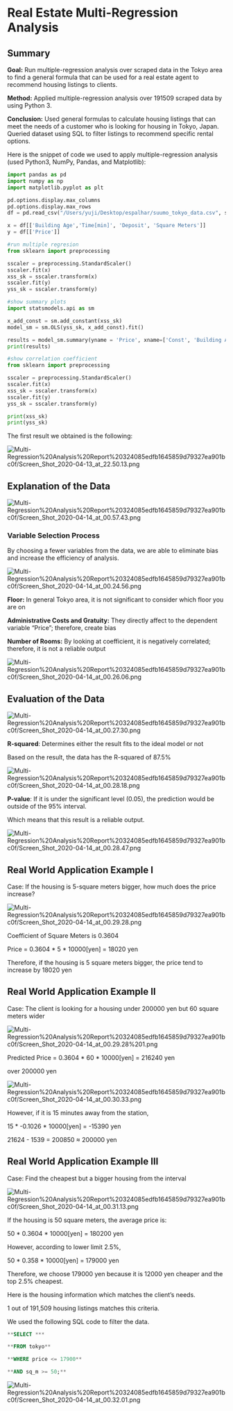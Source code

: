 # Real Estate Multi-Regression Analysis

## Summary

**Goal:** Run multiple-regression analysis over scraped data in the Tokyo area to find a general formula that can be used for a real estate agent to recommend housing listings to clients.

**Method:** Applied multiple-regression analysis over 191509 scraped data by using Python 3.

**Conclusion:** Used general formulas to calculate housing listings that can meet the needs of a customer who is looking for housing in Tokyo, Japan. Queried dataset using SQL to filter listings to recommend specific rental options.

Here is the snippet of code we used to apply multiple-regression analysis (used Python3, NumPy, Pandas, and Matplotlib):

```python
import pandas as pd
import numpy as np
import matplotlib.pyplot as plt

pd.options.display.max_columns
pd.options.display.max_rows
df = pd.read_csv("/Users/yuji/Desktop/espalhar/suumo_tokyo_data.csv", sep=",")

x = df[['Building Age','Time[min]', 'Deposit', 'Square Meters']]
y = df[['Price']]

#run multiple regresion
from sklearn import preprocessing

sscaler = preprocessing.StandardScaler()
sscaler.fit(x)
xss_sk = sscaler.transform(x) 
sscaler.fit(y)
yss_sk = sscaler.transform(y)

#show summary plots
import statsmodels.api as sm

x_add_const = sm.add_constant(xss_sk)
model_sm = sm.OLS(yss_sk, x_add_const).fit()

results = model_sm.summary(yname = 'Price', xname=['Const', 'Building Age', 'Time to Station', 'Deposit', 'Square Meters'])
print(results)

#show correlation coefficient
from sklearn import preprocessing

sscaler = preprocessing.StandardScaler()
sscaler.fit(x)
xss_sk = sscaler.transform(x) 
sscaler.fit(y)
yss_sk = sscaler.transform(y)

print(xss_sk)
print(yss_sk)
```

The first result we obtained is the following:

![Multi-Regression%20Analysis%20Report%20324085edfb1645859d79327ea901bc0f/Screen_Shot_2020-04-13_at_22.50.13.png](Multi-Regression%20Analysis%20Report%20324085edfb1645859d79327ea901bc0f/Screen_Shot_2020-04-13_at_22.50.13.png)

## Explanation of the Data

![Multi-Regression%20Analysis%20Report%20324085edfb1645859d79327ea901bc0f/Screen_Shot_2020-04-14_at_00.57.43.png](Multi-Regression%20Analysis%20Report%20324085edfb1645859d79327ea901bc0f/Screen_Shot_2020-04-14_at_00.57.43.png)

### Variable Selection Process

By choosing a fewer variables from the data, we are able to eliminate bias and increase the efficiency of analysis.

![Multi-Regression%20Analysis%20Report%20324085edfb1645859d79327ea901bc0f/Screen_Shot_2020-04-14_at_00.24.56.png](Multi-Regression%20Analysis%20Report%20324085edfb1645859d79327ea901bc0f/Screen_Shot_2020-04-14_at_00.24.56.png)

**Floor:** In general Tokyo area, it is not significant to consider which floor you are on

**Administrative Costs and Gratuity:** They directly affect to the dependent variable “Price”; therefore, create bias

**Number of Rooms:** By looking at coefficient, it is negatively correlated; therefore, it is not a reliable output

![Multi-Regression%20Analysis%20Report%20324085edfb1645859d79327ea901bc0f/Screen_Shot_2020-04-14_at_00.26.06.png](Multi-Regression%20Analysis%20Report%20324085edfb1645859d79327ea901bc0f/Screen_Shot_2020-04-14_at_00.26.06.png)

## Evaluation of the Data

![Multi-Regression%20Analysis%20Report%20324085edfb1645859d79327ea901bc0f/Screen_Shot_2020-04-14_at_00.27.30.png](Multi-Regression%20Analysis%20Report%20324085edfb1645859d79327ea901bc0f/Screen_Shot_2020-04-14_at_00.27.30.png)

**R-squared**: Determines either the result fits to the ideal model or not

Based on the result, the data has the R-squared of 87.5%

![Multi-Regression%20Analysis%20Report%20324085edfb1645859d79327ea901bc0f/Screen_Shot_2020-04-14_at_00.28.18.png](Multi-Regression%20Analysis%20Report%20324085edfb1645859d79327ea901bc0f/Screen_Shot_2020-04-14_at_00.28.18.png)

**P-value**: If it is under the significant level (0.05), the prediction would be outside of the 95% interval.

Which means that this result is a reliable output.

![Multi-Regression%20Analysis%20Report%20324085edfb1645859d79327ea901bc0f/Screen_Shot_2020-04-14_at_00.28.47.png](Multi-Regression%20Analysis%20Report%20324085edfb1645859d79327ea901bc0f/Screen_Shot_2020-04-14_at_00.28.47.png)

## Real World Application Example Ⅰ

Case: If the housing is 5-square meters bigger, how much does the price increase?

![Multi-Regression%20Analysis%20Report%20324085edfb1645859d79327ea901bc0f/Screen_Shot_2020-04-14_at_00.29.28.png](Multi-Regression%20Analysis%20Report%20324085edfb1645859d79327ea901bc0f/Screen_Shot_2020-04-14_at_00.29.28.png)

Coefficient of Square Meters is 0.3604

Price = 0.3604 * 5 * 10000[yen] = 18020 yen

Therefore, if the housing is 5 square meters bigger, the price tend to increase by 18020 yen

## Real World Application Example Ⅱ

Case: The client is looking for a housing under 200000 yen but 60 square meters wider

![Multi-Regression%20Analysis%20Report%20324085edfb1645859d79327ea901bc0f/Screen_Shot_2020-04-14_at_00.29.28%201.png](Multi-Regression%20Analysis%20Report%20324085edfb1645859d79327ea901bc0f/Screen_Shot_2020-04-14_at_00.29.28%201.png)

Predicted Price = 0.3604 * 60 * 10000[yen] = 216240 yen

over 200000 yen

![Multi-Regression%20Analysis%20Report%20324085edfb1645859d79327ea901bc0f/Screen_Shot_2020-04-14_at_00.30.33.png](Multi-Regression%20Analysis%20Report%20324085edfb1645859d79327ea901bc0f/Screen_Shot_2020-04-14_at_00.30.33.png)

However, if it is 15 minutes away from the station,

15 * -0.1026 * 10000[yen] = -15390 yen

21624 - 1539 = 200850 ≈ 200000 yen

## Real World Application Example Ⅲ

Case: Find the cheapest but a bigger housing from the interval

![Multi-Regression%20Analysis%20Report%20324085edfb1645859d79327ea901bc0f/Screen_Shot_2020-04-14_at_00.31.13.png](Multi-Regression%20Analysis%20Report%20324085edfb1645859d79327ea901bc0f/Screen_Shot_2020-04-14_at_00.31.13.png)

If the housing is 50 square meters, the average price is:

50 * 0.3604 * 10000[yen] = 180200 yen

However, according to lower limit 2.5%,

50 * 0.358 * 10000[yen] = 179000 yen

Therefore, we choose 179000 yen because it is 12000 yen cheaper and the top 2.5% cheapest.

Here is the housing information which matches the client’s needs.

1 out of 191,509 housing listings matches this criteria.

We used the following SQL code to filter the data.

```sql
**SELECT ***

**FROM tokyo**

**WHERE price <= 17900**

**AND sq_m >= 50;**
```

![Multi-Regression%20Analysis%20Report%20324085edfb1645859d79327ea901bc0f/Screen_Shot_2020-04-14_at_00.32.01.png](Multi-Regression%20Analysis%20Report%20324085edfb1645859d79327ea901bc0f/Screen_Shot_2020-04-14_at_00.32.01.png)